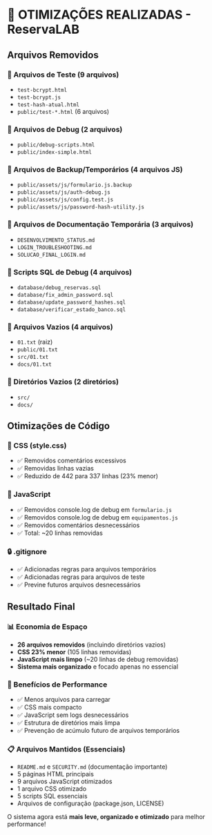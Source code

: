 # 🚀 OTIMIZAÇÕES REALIZADAS - ReservaLAB

## Arquivos Removidos

### 📁 Arquivos de Teste (9 arquivos)
- `test-bcrypt.html`
- `test-bcrypt.js` 
- `test-hash-atual.html`
- `public/test-*.html` (6 arquivos)

### 📁 Arquivos de Debug (2 arquivos)
- `public/debug-scripts.html`
- `public/index-simple.html`

### 📁 Arquivos de Backup/Temporários (4 arquivos JS)
- `public/assets/js/formulario.js.backup`
- `public/assets/js/auth-debug.js`
- `public/assets/js/config.test.js`
- `public/assets/js/password-hash-utility.js`

### 📁 Arquivos de Documentação Temporária (3 arquivos)
- `DESENVOLVIMENTO_STATUS.md`
- `LOGIN_TROUBLESHOOTING.md` 
- `SOLUCAO_FINAL_LOGIN.md`

### 📁 Scripts SQL de Debug (4 arquivos)
- `database/debug_reservas.sql`
- `database/fix_admin_password.sql`
- `database/update_password_hashes.sql`
- `database/verificar_estado_banco.sql`

### 📁 Arquivos Vazios (4 arquivos)
- `01.txt` (raiz)
- `public/01.txt`
- `src/01.txt` 
- `docs/01.txt`

### 📁 Diretórios Vazios (2 diretórios)
- `src/`
- `docs/`

## Otimizações de Código

### 🎨 CSS (style.css)
- ✅ Removidos comentários excessivos
- ✅ Removidas linhas vazias
- ✅ Reduzido de 442 para 337 linhas (23% menor)

### 📜 JavaScript
- ✅ Removidos console.log de debug em `formulario.js`
- ✅ Removidos console.log de debug em `equipamentos.js`
- ✅ Removidos comentários desnecessários
- ✅ Total: ~20 linhas removidas

### 🔒 .gitignore
- ✅ Adicionadas regras para arquivos temporários
- ✅ Adicionadas regras para arquivos de teste
- ✅ Previne futuros arquivos desnecessários

## Resultado Final

### 📊 Economia de Espaço
- **26 arquivos removidos** (incluindo diretórios vazios)
- **CSS 23% menor** (105 linhas removidas)
- **JavaScript mais limpo** (~20 linhas de debug removidas)
- **Sistema mais organizado** e focado apenas no essencial

### 🚀 Benefícios de Performance
- ✅ Menos arquivos para carregar
- ✅ CSS mais compacto
- ✅ JavaScript sem logs desnecessários
- ✅ Estrutura de diretórios mais limpa
- ✅ Prevenção de acúmulo futuro de arquivos temporários

### 📋 Arquivos Mantidos (Essenciais)
- `README.md` e `SECURITY.md` (documentação importante)
- 5 páginas HTML principais
- 9 arquivos JavaScript otimizados
- 1 arquivo CSS otimizado
- 5 scripts SQL essenciais
- Arquivos de configuração (package.json, LICENSE)

O sistema agora está **mais leve, organizado e otimizado** para melhor performance!
